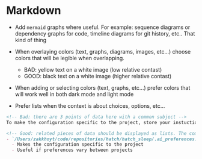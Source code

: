 
# Markdown

* Add `mermaid` graphs where useful. For example: sequence diagrams or dependency graphs for code, timeline diagrams for git history, etc.. That kind of thing
* When overlaying colors (text, graphs, diagrams, images, etc...) choose colors that will be legible when overlapping. 
  * BAD: yellow text on a white image (low relative contast)
  * GOOD: black text on a white image (higher relative contast)
* When adding or selecting colors (text, graphs, etc...) prefer colors that will work well in both dark mode and light mode

* Prefer lists when the context is about choices, options, etc...
```markdown
<!-- Bad: there are 3 points of data here with a common subject -->
To make the configuration specific to the project, store your instuctions at `/Users/zakkhoyt/code/repositories/hatch/hatch_sleep/.ai_preferences.json5`. This is useful if preferences vary between projects.
```
```markdown
<!-- Good: related pieces of data should be displayed as lists. The common subject is the root bullet and subpoints as a sub-list -->
- `/Users/zakkhoyt/code/repositories/hatch/hatch_sleep/.ai_preferences.json5` (in project root)
  - Makes the configuration specific to the project
  - Useful if preferences vary between projects
```



